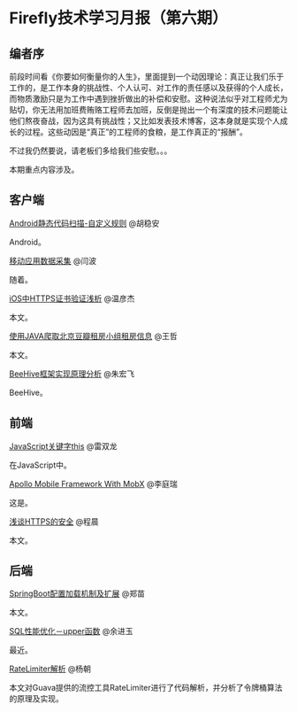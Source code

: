 # Firefly技术学习月报（第六期）

## 编者序

前段时间看《你要如何衡量你的人生》，里面提到一个动因理论：真正让我们乐于工作的，是工作本身的挑战性、个人认可、对工作的责任感以及获得的个人成长，而物质激励只是为工作中遇到挫折做出的补偿和安慰。这种说法似乎对工程师尤为贴切，你无法用加班费贿赂工程师去加班，反倒是抛出一个有深度的技术问题能让他们熬夜奋战，因为这具有挑战性；又比如发表技术博客，这本身就是实现个人成长的过程。这些动因是“真正”的工程师的食粮，是工作真正的“报酬”。

不过我仍然要说，请老板们多给我们些安慰。。。

本期重点内容涉及。

## 客户端

[Android静态代码扫描-自定义规则](http://blog.csdn.net/qq309909897/article/details/62219479) @胡稳安
  
  Android。

[移动应用数据采集](https://github.com/yanbo200303/studynotes/blob/master/data_collection/%E7%A7%BB%E5%8A%A8%E5%BA%94%E7%94%A8%E6%95%B0%E6%8D%AE%E9%87%87%E9%9B%86.md) @闫波
  
  随着。

[iOS中HTTPS证书验证浅析](http://www.jianshu.com/p/b909a9223c3b) @温彦杰
  
  本文。

[使用JAVA爬取北京豆瓣租房小组租房信息](https://wangzzzz.github.io/html/5/index.html) @王哲
  
  本文。

[BeeHive框架实现原理分析](http://www.jianshu.com/p/7546ef8743b8) @朱宏飞
  
  BeeHive。

## 前端

[JavaScript关键字this](https://github.com/rayswim/blog/blob/master/src/this_in_javascript.md) @雷双龙
  
  在JavaScript中。

[Apollo Mobile Framework With MobX](https://github.com/BinaryDevil/Post2Share/blob/master/Technical/React-Mobx.md) @李庭瑞
  
  这是。

[浅谈HTTPS的安全](https://github.com/ToBeNumerOne/blog/blob/master/https-cookie-session.md) @程晨
  
  本文。

## 后端

[SpringBoot配置加载机制及扩展](https://github.com/ZmRepo/ZmRepo.github.io/blob/master/SpringBoot%E9%85%8D%E7%BD%AE%E5%8A%A0%E8%BD%BD%E6%9C%BA%E5%88%B6%E5%8F%8A%E6%89%A9%E5%B1%95.md) @郑苗
  
  本文。

[SQL性能优化－upper函数](http://www.jianshu.com/p/7b72b0e0d29b) @余进玉
  
  最近。

[RateLimiter解析](https://github.com/gulfer/gulfer.github.io/blob/master/RateLimiter.md) @杨朝
  
  本文对Guava提供的流控工具RateLimiter进行了代码解析，并分析了令牌桶算法的原理及实现。


